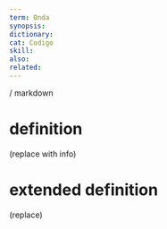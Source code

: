 ```yaml
---
term: Onda
synopsis:
dictionary:
cat: Codigo
skill: 
also: 
related: 
---
```

/ 
  markdown
  # definition
  (replace with info)
  # extended definition
  (replace)
